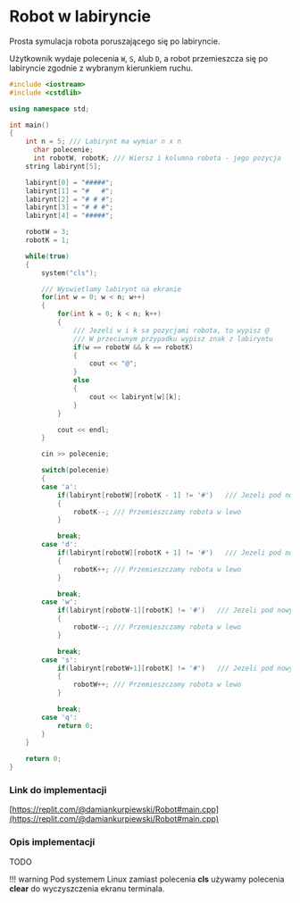 # Robot w labiryncie

Prosta symulacja robota poruszającego się po labiryncie.

Użytkownik wydaje polecenia `W`, `S`, `A`lub `D`, a robot przemieszcza się po labiryncie zgodnie z wybranym kierunkiem ruchu.

```cpp
#include <iostream>
#include <cstdlib>

using namespace std;

int main()
{
    int n = 5; /// Labirynt ma wymiar n x n
	  char polecenie;
	  int robotW, robotK; /// Wiersz i kolumna robota - jego pozycja
    string labirynt[5];

    labirynt[0] = "#####";
    labirynt[1] = "#   #";
    labirynt[2] = "# # #";
    labirynt[3] = "# # #";
    labirynt[4] = "#####";

    robotW = 3;
    robotK = 1;

    while(true)
    {
        system("cls");

        /// Wyswietlamy labirynt na ekranie
        for(int w = 0; w < n; w++)
        {
            for(int k = 0; k < n; k++)
            {
                /// Jezeli w i k sa pozycjami robota, to wypisz @
                /// W przeciwnym przypadku wypisz znak z labiryntu
                if(w == robotW && k == robotK)
                {
                    cout << "@";
                }
                else
                {
                    cout << labirynt[w][k];
                }
            }

            cout << endl;
        }

        cin >> polecenie;

        switch(polecenie)
        {
        case 'a':
            if(labirynt[robotW][robotK - 1] != '#')   /// Jezeli pod nowym miejscem nie ma sciany
            {
                robotK--; /// Przemieszczamy robota w lewo
            }

            break;
        case 'd':
            if(labirynt[robotW][robotK + 1] != '#')   /// Jezeli pod nowym miejscem nie ma sciany
            {
                robotK++; /// Przemieszczamy robota w lewo
            }

            break;
        case 'w':
            if(labirynt[robotW-1][robotK] != '#')   /// Jezeli pod nowym miejscem nie ma sciany
            {
                robotW--; /// Przemieszczamy robota w lewo
            }

            break;
        case 's':
            if(labirynt[robotW+1][robotK] != '#')   /// Jezeli pod nowym miejscem nie ma sciany
            {
                robotW++; /// Przemieszczamy robota w lewo
            }

            break;
        case 'q':
            return 0;
        }
    }
	
    return 0;
}
```

### Link do implementacji

[https://replit.com/@damiankurpiewski/Robot#main.cpp](https://replit.com/@damiankurpiewski/Robot#main.cpp)

### Opis implementacji

TODO

!!! warning
	 Pod systemem Linux zamiast polecenia **cls** używamy polecenia **clear** do wyczyszczenia ekranu terminala.
